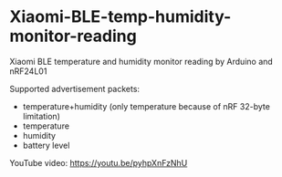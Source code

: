 # Xiaomi-BLE-temp-humidity-monitor-reading
Xiaomi BLE temperature and humidity monitor reading by Arduino and nRF24L01

Supported advertisement packets:
- temperature+humidity (only temperature because of nRF 32-byte limitation)
- temperature
- humidity
- battery level

YouTube video:
https://youtu.be/pyhpXnFzNhU
